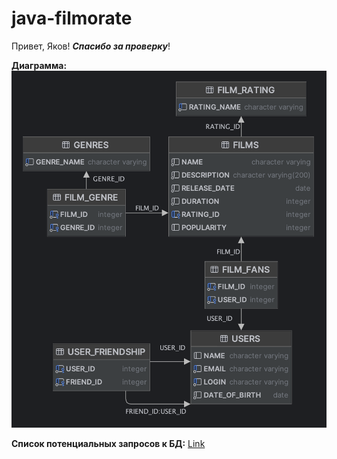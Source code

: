 # java-filmorate

Привет, Яков!  **_Спасибо за проверку_**!

**Диаграмма:**
![img.png](img.png)

**Список потенциальных запросов к БД:**
[Link](https://pastebin.com/fYic0hQJ)